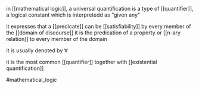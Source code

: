 in [[mathematical logic]], a universal quantification is a type of [[quantifier]], a logical constant which is interpretedd as  "given any"

it expresses that a [[predicate]] can be [[satisfiability]] by every member of the [[domain of discourse]]
it is the predication of a property or [[n-ary relation]] to every member of the domain 

it is usually denoted by $\forall$ 

it is the most common [[quantifier]] together with [[existential quantification]]

#mathematical_logic 